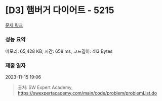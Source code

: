 # [D3] 햄버거 다이어트 - 5215 

[문제 링크](https://swexpertacademy.com/main/code/problem/problemDetail.do?contestProbId=AWT-lPB6dHUDFAVT) 

### 성능 요약

메모리: 65,428 KB, 시간: 658 ms, 코드길이: 413 Bytes

### 제출 일자

2023-11-15 19:06



> 출처: SW Expert Academy, https://swexpertacademy.com/main/code/problem/problemList.do